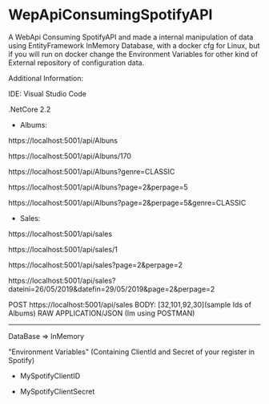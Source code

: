 # WepApiConsumingSpotifyAPI
A WebApi Consuming SpotifyAPI and made a internal manipulation of data using EntityFramework InMemory Database, with a docker cfg for Linux, but if you will run on docker change the Environment Variables for other kind of External repository of configuration data.


Additional Information:

IDE: Visual Studio Code

.NetCore 2.2

- Albums:

https://localhost:5001/api/Albuns

https://localhost:5001/api/Albuns/170

https://localhost:5001/api/Albuns?genre=CLASSIC

https://localhost:5001/api/Albuns?page=2&perpage=5

https://localhost:5001/api/Albuns?page=2&perpage=5&genre=CLASSIC

- Sales:

https://localhost:5001/api/sales

https://localhost:5001/api/sales/1

https://localhost:5001/api/sales?page=2&perpage=2

https://localhost:5001/api/sales?dateini=26/05/2019&datefin=29/05/2019&page=2&perpage=2

POST https://localhost:5001/api/sales 
BODY: [32,101,92,30](sample Ids of Albums) RAW APPLICATION/JSON (Im using POSTMAN)

_________________________________________________________________________________________

DataBase => InMemory

"Environment Variables" (Containing ClientId and Secret of your register in Spotify)

- MySpotifyClientID

- MySpotifyClientSecret
